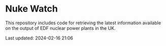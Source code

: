 # Nuke Watch

This repository includes code for retrieving the latest information available on the output of EDF nuclear power plants in the UK.

Last updated: 2024-02-16 21:06